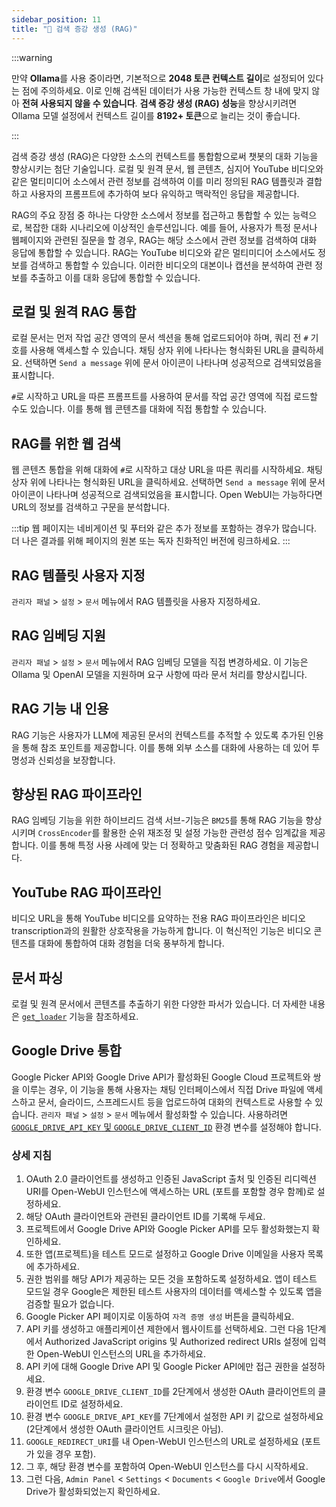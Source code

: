 ```yaml
---
sidebar_position: 11
title: "🔎 검색 증강 생성 (RAG)"
---
```


:::warning

만약 **Ollama**를 사용 중이라면, 기본적으로 **2048 토큰 컨텍스트 길이**로 설정되어 있다는 점에 주의하세요. 이로 인해 검색된 데이터가 사용 가능한 컨텍스트 창 내에 맞지 않아 **전혀 사용되지 않을 수 있습니다**. **검색 증강 생성 (RAG) 성능**을 향상시키려면 Ollama 모델 설정에서 컨텍스트 길이를 **8192+ 토큰**으로 늘리는 것이 좋습니다.

:::


검색 증강 생성 (RAG)은 다양한 소스의 컨텍스트를 통합함으로써 챗봇의 대화 기능을 향상시키는 첨단 기술입니다. 로컬 및 원격 문서, 웹 콘텐츠, 심지어 YouTube 비디오와 같은 멀티미디어 소스에서 관련 정보를 검색하여 이를 미리 정의된 RAG 템플릿과 결합하고 사용자의 프롬프트에 추가하여 보다 유익하고 맥락적인 응답을 제공합니다.

RAG의 주요 장점 중 하나는 다양한 소스에서 정보를 접근하고 통합할 수 있는 능력으로, 복잡한 대화 시나리오에 이상적인 솔루션입니다. 예를 들어, 사용자가 특정 문서나 웹페이지와 관련된 질문을 할 경우, RAG는 해당 소스에서 관련 정보를 검색하여 대화 응답에 통합할 수 있습니다. RAG는 YouTube 비디오와 같은 멀티미디어 소스에서도 정보를 검색하고 통합할 수 있습니다. 이러한 비디오의 대본이나 캡션을 분석하여 관련 정보를 추출하고 이를 대화 응답에 통합할 수 있습니다.




## 로컬 및 원격 RAG 통합

로컬 문서는 먼저 작업 공간 영역의 문서 섹션을 통해 업로드되어야 하며, 쿼리 전 `#` 기호를 사용해 액세스할 수 있습니다. 채팅 상자 위에 나타나는 형식화된 URL을 클릭하세요. 선택하면 `Send a message` 위에 문서 아이콘이 나타나며 성공적으로 검색되었음을 표시합니다.

`#`로 시작하고 URL을 따른 프롬프트를 사용하여 문서를 작업 공간 영역에 직접 로드할 수도 있습니다. 이를 통해 웹 콘텐츠를 대화에 직접 통합할 수 있습니다.

## RAG를 위한 웹 검색

웹 콘텐츠 통합을 위해 대화에 `#`로 시작하고 대상 URL을 따른 쿼리를 시작하세요. 채팅 상자 위에 나타나는 형식화된 URL을 클릭하세요. 선택하면 `Send a message` 위에 문서 아이콘이 나타나며 성공적으로 검색되었음을 표시합니다. Open WebUI는 가능하다면 URL의 정보를 검색하고 구문을 분석합니다.

:::tip
웹 페이지는 네비게이션 및 푸터와 같은 추가 정보를 포함하는 경우가 많습니다. 더 나은 결과를 위해 페이지의 원본 또는 독자 친화적인 버전에 링크하세요.
:::

## RAG 템플릿 사용자 지정

`관리자 패널` > `설정` > `문서` 메뉴에서 RAG 템플릿을 사용자 지정하세요.

## RAG 임베딩 지원

`관리자 패널` > `설정` > `문서` 메뉴에서 RAG 임베딩 모델을 직접 변경하세요. 이 기능은 Ollama 및 OpenAI 모델을 지원하며 요구 사항에 따라 문서 처리를 향상시킵니다.

## RAG 기능 내 인용

RAG 기능은 사용자가 LLM에 제공된 문서의 컨텍스트를 추적할 수 있도록 추가된 인용을 통해 참조 포인트를 제공합니다. 이를 통해 외부 소스를 대화에 사용하는 데 있어 투명성과 신뢰성을 보장합니다.

## 향상된 RAG 파이프라인

RAG 임베딩 기능을 위한 하이브리드 검색 서브-기능은 `BM25`를 통해 RAG 기능을 향상시키며 `CrossEncoder`를 활용한 순위 재조정 및 설정 가능한 관련성 점수 임계값을 제공합니다. 이를 통해 특정 사용 사례에 맞는 더 정확하고 맞춤화된 RAG 경험을 제공합니다.

## YouTube RAG 파이프라인

비디오 URL을 통해 YouTube 비디오를 요약하는 전용 RAG 파이프라인은 비디오 transcription과의 원활한 상호작용을 가능하게 합니다. 이 혁신적인 기능은 비디오 콘텐츠를 대화에 통합하여 대화 경험을 더욱 풍부하게 합니다.

## 문서 파싱

로컬 및 원격 문서에서 콘텐츠를 추출하기 위한 다양한 파서가 있습니다. 더 자세한 내용은 [`get_loader`](https://github.com/open-webui/open-webui/blob/2fa94956f4e500bf5c42263124c758d8613ee05e/backend/apps/rag/main.py#L328) 기능을 참조하세요.

## Google Drive 통합

Google Picker API와 Google Drive API가 활성화된 Google Cloud 프로젝트와 쌍을 이루는 경우, 이 기능을 통해 사용자는 채팅 인터페이스에서 직접 Drive 파일에 액세스하고 문서, 슬라이드, 스프레드시트 등을 업로드하여 대화의 컨텍스트로 사용할 수 있습니다. `관리자 패널` > `설정` > `문서` 메뉴에서 활성화할 수 있습니다. 사용하려면 [`GOOGLE_DRIVE_API_KEY` 및 `GOOGLE_DRIVE_CLIENT_ID`](https://github.com/open-webui/docs/blob/main/docs/getting-started/env-configuration.md) 환경 변수를 설정해야 합니다.

### 상세 지침
1. OAuth 2.0 클라이언트를 생성하고 인증된 JavaScript 출처 및 인증된 리디렉션 URI를 Open-WebUI 인스턴스에 액세스하는 URL (포트를 포함할 경우 함께)로 설정하세요.
1. 해당 OAuth 클라이언트와 관련된 클라이언트 ID를 기록해 두세요.
1. 프로젝트에서 Google Drive API와 Google Picker API를 모두 활성화했는지 확인하세요.
1. 또한 앱(프로젝트)을 테스트 모드로 설정하고 Google Drive 이메일을 사용자 목록에 추가하세요.
1. 권한 범위를 해당 API가 제공하는 모든 것을 포함하도록 설정하세요. 앱이 테스트 모드일 경우 Google은 제한된 테스트 사용자의 데이터를 액세스할 수 있도록 앱을 검증할 필요가 없습니다.
1. Google Picker API 페이지로 이동하여 `자격 증명 생성` 버튼을 클릭하세요.
1. API 키를 생성하고 애플리케이션 제한에서 웹사이트를 선택하세요. 그런 다음 1단계에서 Authorized JavaScript origins 및 Authorized redirect URIs 설정에 입력한 Open-WebUI 인스턴스의 URL을 추가하세요.
1. API 키에 대해 Google Drive API 및 Google Picker API에만 접근 권한을 설정하세요.
1. 환경 변수 `GOOGLE_DRIVE_CLIENT_ID`를 2단계에서 생성한 OAuth 클라이언트의 클라이언트 ID로 설정하세요.
1. 환경 변수 `GOOGLE_DRIVE_API_KEY`를 7단계에서 설정한 API 키 값으로 설정하세요 (2단계에서 생성한 OAuth 클라이언트 시크릿은 아님).
1. `GOOGLE_REDIRECT_URI`를 내 Open-WebUI 인스턴스의 URL로 설정하세요 (포트가 있을 경우 포함).
1. 그 후, 해당 환경 변수를 포함하여 Open-WebUI 인스턴스를 다시 시작하세요.
1. 그런 다음, `Admin Panel` < `Settings` < `Documents` < `Google Drive`에서 Google Drive가 활성화되었는지 확인하세요.
